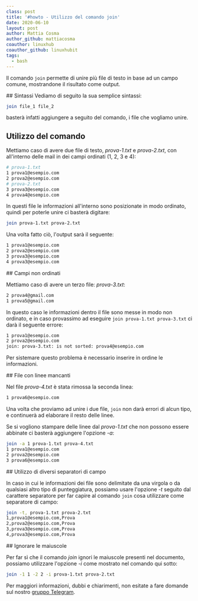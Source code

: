 ```yaml
---
class: post
title: '#howto - Utilizzo del comando join'
date: 2020-06-10
layout: post
author: Mattia Cosma
author_github: mattiacosma
coauthor: linuxhub
coauthor_github: linuxhubit
tags:
  - bash
---
```

Il comando `join` permette di unire più file di testo in base ad un campo comune, mostrandone il risultato come output.

## Sintassi
Vediamo di seguito la sua semplice sintassi:

```bash
join file_1 file_2
```

basterà infatti aggiungere a seguito del comando, i file che vogliamo unire.

## Utilizzo del comando

Mettiamo caso di avere due file di testo, *prova-1.txt* e *prova-2.txt*, con all'interno delle mail in dei campi ordinati (1, 2, 3 e 4):

```bash
# prova-1.txt
1 prova1@esempio.com
2 prova2@esempio.com
# prova-2.txt
3 prova3@esempio.com
4 prova4@esempio.com
```

In questi file le informazioni all'interno sono posizionate in modo ordinato, quindi per poterle unire ci basterà digitare:

```bash
join prova-1.txt prova-2.txt
```

Una volta fatto ciò, l'output sarà il seguente:

```bash
1 prova1@esempio.com
2 prova2@esempio.com
3 prova3@esempio.com
4 prova3@esempio.com
```

## Campi non ordinati

Mettiamo caso di avere un terzo file: *prova-3.txt*:

```bash
2 prova4@gmail.com
1 prova5@gmail.com
```

In questo caso le informazioni dentro il file sono messe in modo non ordinato, e in caso provassimo ad eseguire `join prova-1.txt prova-3.txt` ci darà il seguente errore:

```bash
1 prova1@esempio.com
2 prova2@esempio.com
join: prova-3.txt: is not sorted: prova4@esempio.com
```

Per sistemare questo problema è necessario inserire in ordine le informazioni.

## File con linee mancanti

Nel file *prova-4.txt* è stata rimossa la seconda linea:

```bash
1 prova6@esempio.com
```

Una volta che proviamo ad unire i due file, `join` non darà errori di alcun tipo, e continuerà ad elaborare il resto delle linee.

Se si vogliono stampare delle linee dal *prova-1.txt* che non possono essere abbinate ci basterà aggiungere l'opzione *-a*:

```bash
join -a 1 prova-1.txt prova-4.txt
1 prova1@esempio.com
2 prova2@esempio.com
3 prova6@esempio.com
```

## Utilizzo di diversi separatori di campo

In caso in cui le informazioni dei file sono delimitate da una virgola o da qualsiasi altro tipo di punteggiatura, possiamo usare l'opzione *-t* seguito dal carattere separatore per far capire al comando `join` cosa utilizzare come separatore di campo:

```bash
join -t, prova-1.txt prova-2.txt
1,prova1@esempio.com,Prova
2,prova2@esempio.com,Prova
3,prova3@esempio.com,Prova
4,prova3@esempio.com,Prova
```

## Ignorare le maiuscole

Per far sì che il comando *join* ignori le maiuscole presenti nel documento, possiamo utilizzare l'opzione *-i* come mostrato nel comando qui sotto:

```bash
join -1 1 -2 2 -i prova-1.txt prova-2.txt
```

Per maggiori informazioni, dubbi e chiarimenti, non esitate a fare domande sul nostro [gruppo Telegram](https://t.me/linuxpeople).